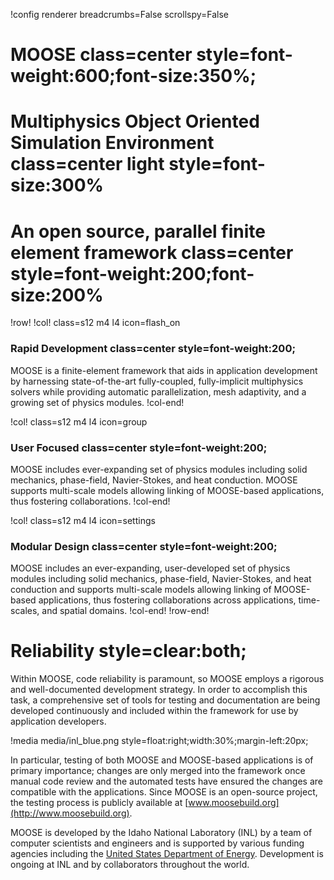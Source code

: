 !config renderer breadcrumbs=False scrollspy=False

# MOOSE class=center style=font-weight:600;font-size:350%;

# Multiphysics Object Oriented Simulation Environment class=center light style=font-size:300%

# An open source, parallel finite element framework class=center style=font-weight:200;font-size:200%


!row!
!col! class=s12 m4 l4 icon=flash_on
### Rapid Development class=center style=font-weight:200;

MOOSE is a finite-element framework that aids in application development by harnessing
state-of-the-art fully-coupled, fully-implicit multiphysics solvers while providing automatic
parallelization, mesh adaptivity, and a growing set of physics modules.
!col-end!

!col! class=s12 m4 l4 icon=group
### User Focused class=center style=font-weight:200;

MOOSE includes ever-expanding set of physics modules including solid mechanics, phase-field,
Navier-Stokes, and heat conduction. MOOSE supports multi-scale models allowing linking of
MOOSE-based applications, thus fostering collaborations.
!col-end!

!col! class=s12 m4 l4 icon=settings
### Modular Design class=center style=font-weight:200;

MOOSE includes an ever-expanding, user-developed set of physics modules including solid mechanics,
phase-field, Navier-Stokes, and heat conduction and supports multi-scale models allowing linking of
MOOSE-based applications, thus fostering collaborations across applications, time-scales, and spatial
domains.
!col-end!
!row-end!

# Reliability style=clear:both;

Within MOOSE, code reliability is paramount, so MOOSE employs a rigorous and well-documented
development strategy.  In order to accomplish this task, a comprehensive set of tools for testing and
documentation are being developed continuously and included within the framework for use by
application developers.

!media media/inl_blue.png style=float:right;width:30%;margin-left:20px;

In particular, testing of both MOOSE and MOOSE-based applications is of primary importance; changes
are only merged into the framework once manual code review and the automated tests have ensured the
changes are compatible with the applications. Since MOOSE is an open-source project, the testing
process is publicly available at [www.moosebuild.org](http://www.moosebuild.org).

MOOSE is developed by the Idaho National Laboratory (INL) by a team of computer scientists and
engineers and is supported by various funding agencies including the
[United States Department of Energy](http://energy.gov/). Development is ongoing at INL and by
collaborators throughout the world.
